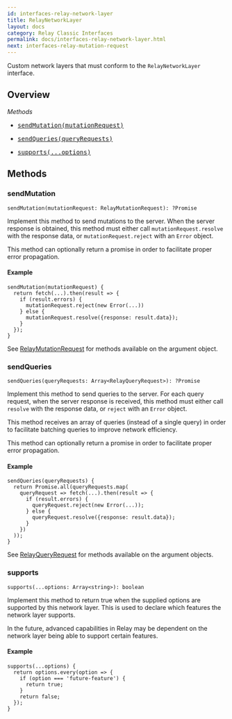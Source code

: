 ```yaml
---
id: interfaces-relay-network-layer
title: RelayNetworkLayer
layout: docs
category: Relay Classic Interfaces
permalink: docs/interfaces-relay-network-layer.html
next: interfaces-relay-mutation-request
---
```


Custom network layers that must conform to the `RelayNetworkLayer` interface.

## Overview

*Methods*

<ul class="apiIndex">
  <li>
    <a href="#sendmutation">
      <pre>sendMutation(mutationRequest)</pre>
    </a>
  </li>
  <li>
    <a href="#sendqueries">
      <pre>sendQueries(queryRequests)</pre>
    </a>
  </li>
  <li>
    <a href="#supports">
      <pre>supports(...options)</pre>
    </a>
  </li>
</ul>


## Methods

### sendMutation

```
sendMutation(mutationRequest: RelayMutationRequest): ?Promise
```

Implement this method to send mutations to the server. When the server response is obtained, this method must either call `mutationRequest.resolve` with the response data, or `mutationRequest.reject` with an `Error` object.

This method can optionally return a promise in order to facilitate proper error propagation.

#### Example

```
sendMutation(mutationRequest) {
  return fetch(...).then(result => {
    if (result.errors) {
      mutationRequest.reject(new Error(...))
    } else {
      mutationRequest.resolve({response: result.data});
    }
  });
}
```

See [RelayMutationRequest](interfaces-relay-mutation-request.html) for methods available on the argument object.

### sendQueries

```
sendQueries(queryRequests: Array<RelayQueryRequest>): ?Promise
```

Implement this method to send queries to the server. For each query request, when the server response is received, this method must either call `resolve` with the response data, or `reject` with an `Error` object.

This method receives an array of queries (instead of a single query) in order to facilitate batching queries to improve network efficiency.

This method can optionally return a promise in order to facilitate proper error propagation.

#### Example

```
sendQueries(queryRequests) {
  return Promise.all(queryRequests.map(
    queryRequest => fetch(...).then(result => {
      if (result.errors) {
        queryRequest.reject(new Error(...));
      } else {
        queryRequest.resolve({response: result.data});
      }
    })
  ));
}
```

See [RelayQueryRequest](interfaces-relay-query-request.html) for methods available on the argument objects.

### supports

```
supports(...options: Array<string>): boolean
```

Implement this method to return true when the supplied options are supported by this network layer. This is used to declare which features the network layer supports.

In the future, advanced capabilities in Relay may be dependent on the network layer being able to support certain features.

#### Example

```
supports(...options) {
  return options.every(option => {
    if (option === 'future-feature') {
      return true;
    }
    return false;
  });
}
```
